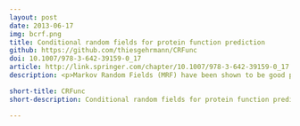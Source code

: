 ```yaml
---
layout: post
date: 2013-06-17
img: bcrf.png
title: Conditional random fields for protein function prediction
github: https://github.com/thiesgehrmann/CRFunc
doi: 10.1007/978-3-642-39159-0_17
article: http://link.springer.com/chapter/10.1007/978-3-642-39159-0_17
description: <p>Markov Random Fields (MRF) have been shown to be good predictors of functional annotation, using protein-protein interaction data. Many other sources of data can also be used in this prediction task, but they are typically not integrated.In this study, we extend a method using MRFs in order to allow the use of additional data.</p> <p>A conditional random field (CRF) model is proposed as an alternative to an MRF model in order to remove the requirement of modeling relationships between the sources of data. We observe that a substantial performance improvement is possible using additional data, such as genetic interaction networks. The improvement gained from each source of evidence is not the same for each protein function, indicating that each source supplies different information. We demonstrate that CRFs can be used to efficiently integrate various sources of data to predict functional annotations.

short-title: CRFunc
short-description: Conditional random fields for protein function prediction

---
```

